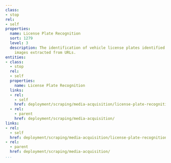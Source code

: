 ```yaml
---
class:
- stop
rel:
- self
properties:
  name: License Plate Recognition
  sort: 1279
  level: 3
  description: The identification of vehicle license plates identified in photos and
    images extracted from URLs.
entities:
- class:
  - stop
  rel:
  - self
  properties:
    name: License Plate Recognition
  links:
  - rel:
    - self
    href: deployment/scraping/media-acquisition/license-plate-recognition.md
  - rel:
    - parent
    href: deployment/scraping/media-acquisition/
links:
- rel:
  - self
  href: deployment/scraping/media-acquisition/license-plate-recognition.md
- rel:
  - parent
  href: deployment/scraping/media-acquisition/
...
```

